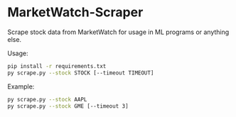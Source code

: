 # MarketWatch-Scraper
Scrape stock data from MarketWatch for usage in ML programs or anything else.

Usage:
```bash
pip install -r requirements.txt
py scrape.py --stock STOCK [--timeout TIMEOUT]
```

Example:
```bash
py scrape.py --stock AAPL
py scrape.py --stock GME [--timeout 3]
```
